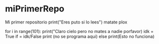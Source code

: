 # miPrimerRepo
Mi primer repositorio
print("Eres puto si lo lees") matate plox

for i in range(101):
  print("Claro cielo pero no mates a nadie porfavor)
idk = True
if = idk/False
  print (no se programa aqui)
else
  print(Esto no funciona)
